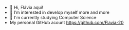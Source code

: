 - 👋 Hi, Flávia aqui!
- 👀 I’m interested in develop myself more and more
- 🌱 I'm currently studying Computer Science
- My personal GitHub acount https://github.com/Flavia-20


<!---
flavia-aluna/flavia-aluna is a ✨ special ✨ repository because its `README.md` (this file) appears on your GitHub profile.
You can click the Preview link to take a look at your changes.
--->
